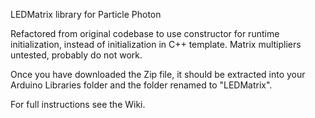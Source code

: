LEDMatrix library for Particle Photon

Refactored from original codebase to use constructor for runtime initialization, instead of initialization in C++ template.
Matrix multipliers untested, probably do not work.

Once you have downloaded the Zip file, it should be extracted into your Arduino Libraries folder and the folder renamed to "LEDMatrix".

For full instructions see the Wiki.
